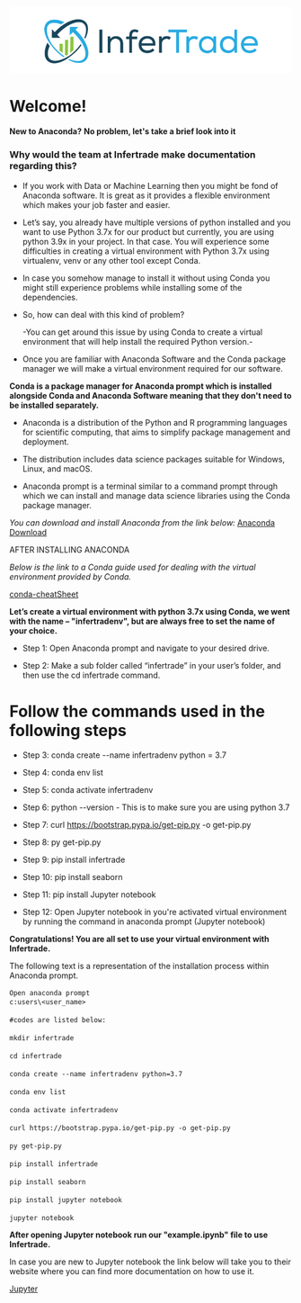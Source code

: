 ![](images/infertrade_logo.png)



# Welcome!

**New to Anaconda?**
**No problem, let's take a brief look into it**

### Why would the team at Infertrade make documentation regarding this?
* If you work with Data or Machine Learning then you might be fond of Anaconda software. It is great as it provides a flexible environment which makes your job faster and easier.

* Let’s say, you already have multiple versions of python installed and you want to use Python 3.7x for our product but currently, you are using python 3.9x in your project. In that case. You will experience some difficulties in creating a virtual environment with Python 3.7x using virtualenv, venv or any other tool except Conda. 
* In case you somehow manage to install it without using Conda you might still experience problems while installing some of the dependencies.
* So, how can deal with this kind of problem?

   -You can get around this issue by using Conda to create a virtual environment that will help install the required Python version.-

* Once you are familiar with Anaconda Software and the Conda package manager we will make a virtual environment required for our software.


**Conda is a package manager for Anaconda prompt which is installed alongside Conda and Anaconda Software meaning that they don't need to be installed separately.**

* Anaconda is a distribution of the Python and R programming languages for scientific computing, that aims to simplify package management and deployment.

* The distribution includes data science packages suitable for Windows, Linux, and macOS.

* Anaconda prompt is a terminal similar to a command prompt through which we can install and manage data science libraries using the Conda package manager.

*You can download and install Anaconda from the link below:*
[Anaconda Download](https://www.anaconda.com/products/individual "Install anaconda")

AFTER INSTALLING ANACONDA

*Below is the link to a Conda guide used for dealing with the virtual environment provided by Conda.*

[conda-cheatSheet](https://docs.conda.io/projects/conda/en/4.6.0/_downloads/52a95608c49671267e40c689e0bc00ca/conda-cheatsheet.pdf "conda-cheatsheet")

**Let’s create a virtual environment with python 3.7x using Conda, we went with the name – "infertradenv", but are always free to set the name of your choice.**

* Step 1: Open Anaconda prompt and navigate to your desired drive.

* Step 2: Make a sub folder called “infertrade” in your user’s folder, and then use the cd infertrade command.

# Follow the commands used in the following steps

* Step 3: conda create --name infertradenv python = 3.7

* Step 4: conda env list

* Step 5: conda activate infertradenv

* Step 6: python --version - This is to make sure you are using python 3.7

* Step 7: curl https://bootstrap.pypa.io/get-pip.py -o get-pip.py

* Step 8: py get-pip.py

* Step 9: pip install infertrade

* Step 10: pip install seaborn

* Step 11: pip install Jupyter notebook

* Step 12: Open Jupyter notebook in you're activated virtual environment by running the command in anaconda prompt  (Jupyter notebook)

**Congratulations! You are all set to use your virtual environment with Infertrade.**

The following text is a representation of the installation process within Anaconda prompt.

```Anaconda prompt
Open anaconda prompt
c:users\<user_name>

#codes are listed below:

mkdir infertrade

cd infertrade

conda create --name infertradenv python=3.7

conda env list

conda activate infertradenv

curl https://bootstrap.pypa.io/get-pip.py -o get-pip.py

py get-pip.py

pip install infertrade

pip install seaborn

pip install jupyter notebook

jupyter notebook

```

**After opening Jupyter notebook run our "example.ipynb" file to use Infertrade.**

In case you are new to Jupyter notebook the link below will take you to their website where you can find more documentation on how to use it.

[Jupyter](https://jupyter.org "jupyter")
